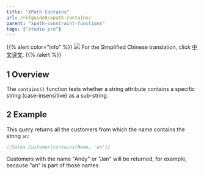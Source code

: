 ```yaml
---
title: "XPath Contains"
url: /refguide8/xpath-contains/
parent: "xpath-constraint-functions"
tags: ["studio pro"]
---
```


{{% alert color="info" %}}
<img src="/attachments/china.png" class="d-inline-block" /> For the Simplified Chinese translation, click [中文译文](https://cdn.mendix.tencent-cloud.com/documentation/refguide8/xpath-contains.pdf).
{{% /alert %}}

## 1 Overview

The `contains()` function tests whether a string attribute contains a specific string (case-insensitive) as a sub-string.

## 2 Example

This query returns all the customers from which the name contains the string `an`:

```java
//Sales.Customer[contains(Name, 'an')]
```

Customers with the name "Andy" or "Jan" will be returned, for example, because "an" is part of those names.